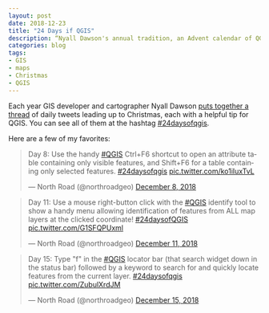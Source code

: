 ```yaml
---
layout: post
date: 2018-12-23
title: "24 Days if QGIS"
description: “Nyall Dawson's annual tradition, an Advent calendar of QGIS tips.”
categories: blog
tags:
- GIS
- maps
- Christmas
- QGIS
---
```


Each year GIS developer and cartographer Nyall Dawson [puts together a thread](https://twitter.com/northroadgeo/status/1068802970827993088) of daily tweets leading up to Christmas, each with a helpful tip for QGIS. You can see all of them at the hashtag [#24daysofqgis](https://twitter.com/hashtag/24daysofQGIS).

Here are a few of my favorites:

<blockquote class="twitter-tweet" data-conversation="none" data-lang="en"><p lang="en" dir="ltr">Day 8: Use the handy <a href="https://twitter.com/hashtag/QGIS?src=hash&amp;ref_src=twsrc%5Etfw">#QGIS</a> Ctrl+F6 shortcut to open an attribute table containing only visible features, and Shift+F6 for a table containing only selected features. <a href="https://twitter.com/hashtag/24daysofqgis?src=hash&amp;ref_src=twsrc%5Etfw">#24daysofqgis</a> <a href="https://t.co/ko1iIuxTvL">pic.twitter.com/ko1iIuxTvL</a></p>&mdash; North Road (@northroadgeo) <a href="https://twitter.com/northroadgeo/status/1071231788784136192?ref_src=twsrc%5Etfw">December 8, 2018</a></blockquote>
<script async src="https://platform.twitter.com/widgets.js" charset="utf-8"></script>

<blockquote class="twitter-tweet" data-conversation="none" data-lang="en"><p lang="en" dir="ltr">Day 11: Use a mouse right-button click with the <a href="https://twitter.com/hashtag/QGIS?src=hash&amp;ref_src=twsrc%5Etfw">#QGIS</a> identify tool to show a handy menu allowing identification of features from ALL map layers at the clicked coordinate! <a href="https://twitter.com/hashtag/24daysofQGIS?src=hash&amp;ref_src=twsrc%5Etfw">#24daysofQGIS</a> <a href="https://t.co/G1SFQPUxml">pic.twitter.com/G1SFQPUxml</a></p>&mdash; North Road (@northroadgeo) <a href="https://twitter.com/northroadgeo/status/1072465083819790336?ref_src=twsrc%5Etfw">December 11, 2018</a></blockquote>
<script async src="https://platform.twitter.com/widgets.js" charset="utf-8"></script>

<blockquote class="twitter-tweet" data-conversation="none" data-lang="en"><p lang="en" dir="ltr">Day 15: Type &quot;f&quot; in the <a href="https://twitter.com/hashtag/QGIS?src=hash&amp;ref_src=twsrc%5Etfw">#QGIS</a> locator bar (that search widget down in the status bar) followed by a keyword to search for and quickly locate features from the current layer. <a href="https://twitter.com/hashtag/24daysofqgis?src=hash&amp;ref_src=twsrc%5Etfw">#24daysofqgis</a> <a href="https://t.co/ZubulXrdJM">pic.twitter.com/ZubulXrdJM</a></p>&mdash; North Road (@northroadgeo) <a href="https://twitter.com/northroadgeo/status/1073858641357242368?ref_src=twsrc%5Etfw">December 15, 2018</a></blockquote>
<script async src="https://platform.twitter.com/widgets.js" charset="utf-8"></script>
